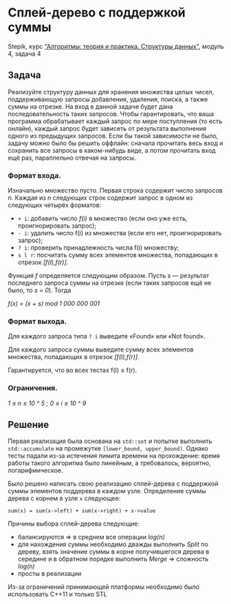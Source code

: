 # Сплей-дерево с поддержкой суммы

Stepik, курс ["Алгоритмы: теория и практика. Структуры данных"](https://stepik.org/1547), модуль 4, задача 4

## Задача

Реализуйте структуру данных для хранения множества целых чисел, поддерживающую запросы добавления, удаления, поиска, 
а также суммы на отрезке. На вход в данной задаче будет дана последовательность таких запросов. Чтобы гарантировать,
что ваша программа обрабатывает каждый запрос по мере поступления (то есть онлайн), каждый запрос будет зависеть от 
результата выполнения одного из предыдущих запросов. Если бы такой зависимости не было, задачу можно было бы решить 
оффлайн: сначала прочитать весь вход и сохранить все запросы в каком-нибудь виде, а потом прочитать вход ещё раз, 
параллельно отвечая на запросы.

### Формат входа. 

Изначально множество пусто. Первая строка содержит число запросов _n_. Каждая из _n_ следующих строк содержит запрос в 
одном из следующих четырёх форматов:

- `+ i`: добавить число _f(i)_ в множество (если оно уже есть, проигнорировать запрос);
- `- i`: удалить число f(i) из множества (если его нет, проигнорировать запрос);
- `? i`: проверить принадлежность числа f(i) множеству;
- `s l r`: посчитать сумму всех элементов множества, попадающих в отрезок _\[f(l),f(r)\]_.

Функция _f_ определяется следующим образом. Пусть _s_ — результат последнего запроса суммы на отрезке (если таких 
запросов ещё не было, то _s = 0_). Тогда

_f(x) = (x + s) mod 1 000 000 001_

### Формат выхода. 

Для каждого запроса типа `? i` выведите «Found» или «Not found».
 
Для каждого запроса суммы выведите сумму всех элементов множества, попадающих в отрезок _\[f(l),f(r)\]_.
 
Гарантируется, что во всех тестах f(l) ≤ f(r).

### Ограничения. 

_1 ≤ n ≤ 10 ^ 5 ; 0 ≤ i ≤ 10 ^ 9_ 

## Решение

Первая реализация была основана на `std::set` и попытке выполнить `std::accumulate` на промежутке 
`[lower_bound, upper_bound)`. 
Однако тесты падали из-за истечения лимита времени на прохождение: время работы такого алгоритма было линейным, а 
требовалось, вероятно, логарифмическое.

Было решено написать свою реализацию сплей-дерева с поддержкой суммы элементов поддерева в каждом узле. Определение 
суммы дерева с корнем в узле `x` следующее: 

`sum(x) = sum(x->left) + sum(x->right) + x->value`

Причины выбора сплей-дерева следующие:

- балансируются => в среднем все операции _log(n)_
- для нахождения суммы необходимо дважды выполнить _Split_ по дереву, взять значение суммы в корне получившегося дерева 
в середине и в обратном порядке выполнить _Merge_ => сложность _log(n)_ 
- просты в реализации

Из-за ограничений принимающей платформы необходимо было использовать C++11 и только STL
